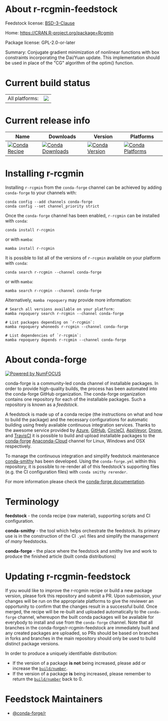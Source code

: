 About r-rcgmin-feedstock
========================

Feedstock license: [BSD-3-Clause](https://github.com/conda-forge/r-rcgmin-feedstock/blob/main/LICENSE.txt)

Home: https://CRAN.R-project.org/package=Rcgmin

Package license: GPL-2.0-or-later

Summary: Conjugate gradient minimization of nonlinear functions with box constraints incorporating the Dai/Yuan update. This implementation should be used in place of the "CG" algorithm of the optim() function.

Current build status
====================


<table><tr><td>All platforms:</td>
    <td>
      <a href="https://dev.azure.com/conda-forge/feedstock-builds/_build/latest?definitionId=1512&branchName=main">
        <img src="https://dev.azure.com/conda-forge/feedstock-builds/_apis/build/status/r-rcgmin-feedstock?branchName=main">
      </a>
    </td>
  </tr>
</table>

Current release info
====================

| Name | Downloads | Version | Platforms |
| --- | --- | --- | --- |
| [![Conda Recipe](https://img.shields.io/badge/recipe-r--rcgmin-green.svg)](https://anaconda.org/conda-forge/r-rcgmin) | [![Conda Downloads](https://img.shields.io/conda/dn/conda-forge/r-rcgmin.svg)](https://anaconda.org/conda-forge/r-rcgmin) | [![Conda Version](https://img.shields.io/conda/vn/conda-forge/r-rcgmin.svg)](https://anaconda.org/conda-forge/r-rcgmin) | [![Conda Platforms](https://img.shields.io/conda/pn/conda-forge/r-rcgmin.svg)](https://anaconda.org/conda-forge/r-rcgmin) |

Installing r-rcgmin
===================

Installing `r-rcgmin` from the `conda-forge` channel can be achieved by adding `conda-forge` to your channels with:

```
conda config --add channels conda-forge
conda config --set channel_priority strict
```

Once the `conda-forge` channel has been enabled, `r-rcgmin` can be installed with `conda`:

```
conda install r-rcgmin
```

or with `mamba`:

```
mamba install r-rcgmin
```

It is possible to list all of the versions of `r-rcgmin` available on your platform with `conda`:

```
conda search r-rcgmin --channel conda-forge
```

or with `mamba`:

```
mamba search r-rcgmin --channel conda-forge
```

Alternatively, `mamba repoquery` may provide more information:

```
# Search all versions available on your platform:
mamba repoquery search r-rcgmin --channel conda-forge

# List packages depending on `r-rcgmin`:
mamba repoquery whoneeds r-rcgmin --channel conda-forge

# List dependencies of `r-rcgmin`:
mamba repoquery depends r-rcgmin --channel conda-forge
```


About conda-forge
=================

[![Powered by
NumFOCUS](https://img.shields.io/badge/powered%20by-NumFOCUS-orange.svg?style=flat&colorA=E1523D&colorB=007D8A)](https://numfocus.org)

conda-forge is a community-led conda channel of installable packages.
In order to provide high-quality builds, the process has been automated into the
conda-forge GitHub organization. The conda-forge organization contains one repository
for each of the installable packages. Such a repository is known as a *feedstock*.

A feedstock is made up of a conda recipe (the instructions on what and how to build
the package) and the necessary configurations for automatic building using freely
available continuous integration services. Thanks to the awesome service provided by
[Azure](https://azure.microsoft.com/en-us/services/devops/), [GitHub](https://github.com/),
[CircleCI](https://circleci.com/), [AppVeyor](https://www.appveyor.com/),
[Drone](https://cloud.drone.io/welcome), and [TravisCI](https://travis-ci.com/)
it is possible to build and upload installable packages to the
[conda-forge](https://anaconda.org/conda-forge) [Anaconda-Cloud](https://anaconda.org/)
channel for Linux, Windows and OSX respectively.

To manage the continuous integration and simplify feedstock maintenance
[conda-smithy](https://github.com/conda-forge/conda-smithy) has been developed.
Using the ``conda-forge.yml`` within this repository, it is possible to re-render all of
this feedstock's supporting files (e.g. the CI configuration files) with ``conda smithy rerender``.

For more information please check the [conda-forge documentation](https://conda-forge.org/docs/).

Terminology
===========

**feedstock** - the conda recipe (raw material), supporting scripts and CI configuration.

**conda-smithy** - the tool which helps orchestrate the feedstock.
                   Its primary use is in the construction of the CI ``.yml`` files
                   and simplify the management of *many* feedstocks.

**conda-forge** - the place where the feedstock and smithy live and work to
                  produce the finished article (built conda distributions)


Updating r-rcgmin-feedstock
===========================

If you would like to improve the r-rcgmin recipe or build a new
package version, please fork this repository and submit a PR. Upon submission,
your changes will be run on the appropriate platforms to give the reviewer an
opportunity to confirm that the changes result in a successful build. Once
merged, the recipe will be re-built and uploaded automatically to the
`conda-forge` channel, whereupon the built conda packages will be available for
everybody to install and use from the `conda-forge` channel.
Note that all branches in the conda-forge/r-rcgmin-feedstock are
immediately built and any created packages are uploaded, so PRs should be based
on branches in forks and branches in the main repository should only be used to
build distinct package versions.

In order to produce a uniquely identifiable distribution:
 * If the version of a package **is not** being increased, please add or increase
   the [``build/number``](https://docs.conda.io/projects/conda-build/en/latest/resources/define-metadata.html#build-number-and-string).
 * If the version of a package **is** being increased, please remember to return
   the [``build/number``](https://docs.conda.io/projects/conda-build/en/latest/resources/define-metadata.html#build-number-and-string)
   back to 0.

Feedstock Maintainers
=====================

* [@conda-forge/r](https://github.com/conda-forge/r/)

